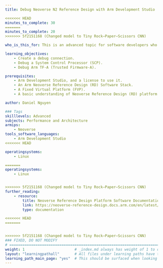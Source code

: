 ```yaml
---
title: Debug Neoverse N2 Reference Design with Arm Development Studio

<<<<<<< HEAD
minutes_to_complete: 30
=======
minutes_to_complete: 20
>>>>>>> 5f2151168 (Changed model to Tiny Rock–Paper–Scissors CNN)

who_is_this_for: This is an advanced topic for software developers who are interested in debugging the Arm Neoverse N2 Reference Firmware Stack.

learning_objectives: 
    - Create a debug connection.
    - Debug a System Control Processor (SCP).
    - Debug Arm TF-A (Trusted Firmware-A).

prerequisites:
    - Arm Development Studio, and a license to use it.
    - An Arm Neoverse Reference Design (RD) Software Stack.
    - A Fixed Virtual Platform (FVP).
    - A basic understanding of Neoverse Reference Design (RD) platform boot.

author: Daniel Nguyen

### Tags
skilllevels: Advanced
subjects: Performance and Architecture
armips:
    - Neoverse
tools_software_languages:
    - Arm Development Studio
<<<<<<< HEAD

operatingsystems:
    - Linux

=======
operatingsystems:
    - Linux


>>>>>>> 5f2151168 (Changed model to Tiny Rock–Paper–Scissors CNN)
further_reading:
    - resource:
        title: Neoverse Reference Design Platform Software Documentation
        link: https://neoverse-reference-design.docs.arm.com/en/latest/index.html
        type: documentation

<<<<<<< HEAD
=======


>>>>>>> 5f2151168 (Changed model to Tiny Rock–Paper–Scissors CNN)
### FIXED, DO NOT MODIFY
# ================================================================================
weight: 1                       # _index.md always has weight of 1 to order correctly
layout: "learningpathall"       # All files under learning paths have this same wrapper
learning_path_main_page: "yes"  # This should be surfaced when looking for related content. Only set for _index.md of learning path content.
---
```

